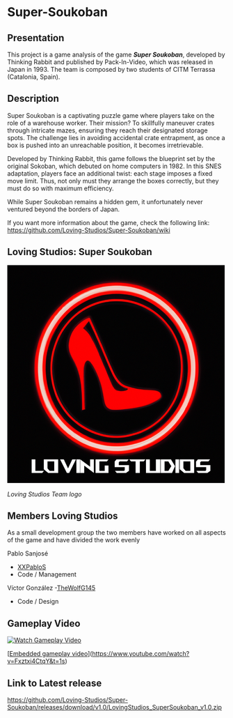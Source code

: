 # Super-Soukoban

## Presentation

This project is a game analysis of the game **_Super Soukoban_**, developed by Thinking Rabbit and published by Pack-In-Video, which was released in Japan in 1993. The team is composed by two students of CITM Terrassa (Catalonia, Spain).

## Description
Super Soukoban is a captivating puzzle game where players take on the role of a warehouse worker. Their mission? To skillfully maneuver crates through intricate mazes, ensuring they reach their designated storage spots. The challenge lies in avoiding accidental crate entrapment, as once a box is pushed into an unreachable position, it becomes irretrievable.

Developed by Thinking Rabbit, this game follows the blueprint set by the original Sokoban, which debuted on home computers in 1982. In this SNES adaptation, players face an additional twist: each stage imposes a fixed move limit. Thus, not only must they arrange the boxes correctly, but they must do so with maximum efficiency.

While Super Soukoban remains a hidden gem, it unfortunately never ventured beyond the borders of Japan.

If you want more information about the game, check the following link: https://github.com/Loving-Studios/Super-Soukoban/wiki

## Loving Studios: Super Soukoban

<img src="https://raw.githubusercontent.com/Loving-Studios/Super-Soukoban/main/Logo.png" width="500" height="500">

_Loving Studios Team logo_

## Members Loving Studios

As a small development group the two members have worked on all aspects of the game and have divided the work evenly

Pablo Sanjosé 
- [XXPabloS](https://github.com/XXPabloS)
- Code / Management

Víctor González 
-[TheWolfG145](https://github.com/TheWolfG145)
- Code / Design

## Gameplay Video

[![Watch Gameplay Video](assets/thumbnail.png)]([https://www.youtube.com/watch?v=YourVideoID](https://youtu.be/Fxztxi4CtqY?si=8mN_5fsvE3lVdIOZ))


[[Embedded gameplay video](https://youtu.be/Fxztxi4CtqY)](https://www.youtube.com/watch?v=Fxztxi4CtqY&t=1s)

## Link to Latest release

https://github.com/Loving-Studios/Super-Soukoban/releases/download/v1.0/LovingStudios_SuperSoukoban_v1.0.zip
